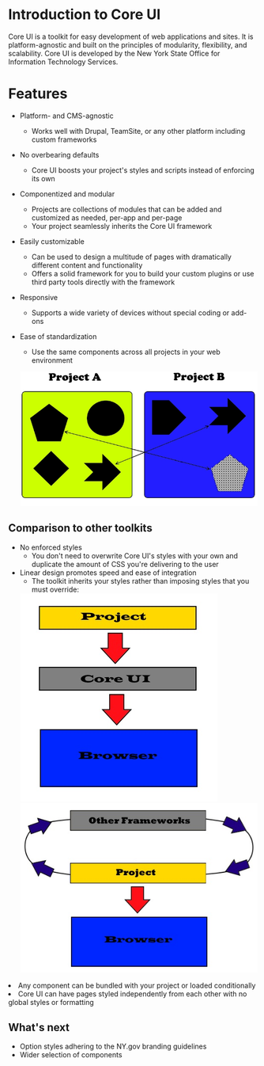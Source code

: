 # Introduction to Core UI

Core UI is a toolkit for easy development of web applications and sites. It is platform-agnostic and built on the principles of modularity, flexibility, and scalability. Core UI is developed by the New York State Office for Information Technology Services.

# Features

+ Platform- and CMS-agnostic
    - Works well with Drupal, TeamSite, or any other platform including custom frameworks
+ No overbearing defaults
    - Core UI boosts your project's styles and scripts instead of enforcing its own
+ Componentized and modular
    - Projects are collections of modules that can be added and customized as needed, per-app and per-page
    - Your project seamlessly inherits the Core UI framework
+ Easily customizable
    - Can be used to design a multitude of pages with dramatically different
content and functionality
    - Offers a solid framework for you to build your custom plugins or use third party tools directly with the framework
+ Responsive
    - Supports a wide variety of devices without special coding or add-ons
+ Ease of standardization
    - Use the same components across all projects in your web environment
    
    ![](/src/cui/docs/src/_includes/images/components.jpg)

## Comparison to other toolkits

+ No enforced styles
    - You don't need to overwrite Core UI's styles with your own and duplicate the amount of CSS you're delivering to the user
+ Linear design promotes speed and ease of integration
    - The toolkit inherits your styles rather than imposing styles that you must override:</ul>
![](/src/cui/docs/src/_includes/images/cuiLinear.jpg)![](/src/cui/docs/src/_includes/images/iterate.jpg)
<li> Any component can be bundled with your project or loaded conditionally
<li> Core UI can have pages styled independently from each other with no global styles or formatting

## What's next

+ Option styles adhering to the NY.gov branding guidelines
+ Wider selection of components
